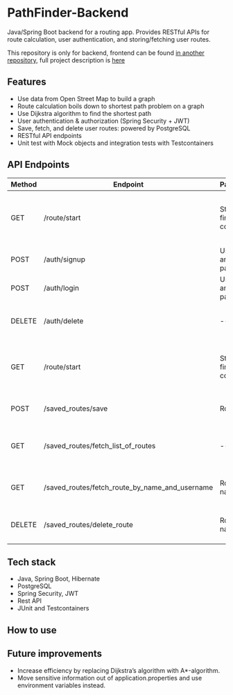 # PathFinder-Backend

Java/Spring Boot backend for a routing app. 
Provides RESTful APIs for route calculation, 
user authentication,
and storing/fetching user routes.

This repository is only for backend, 
frontend can be found [in another repository]([https://github.com/KhodaevaUliana/PathFinder-Frontend]),
full project description is [here]([https://github.com/KhodaevaUliana/PathFinder])

## Features
- Use data from Open Street Map to build a graph
- Route calculation boils down to shortest path problem on a graph
- Use Dijkstra algorithm to find the shortest path
- User authentication & authorization (Spring Security + JWT)  
- Save, fetch, and delete user routes: powered by PostgreSQL
- RESTful API endpoints 
- Unit test with Mock objects and integration tests with Testcontainers

## API Endpoints

| Method | Endpoint                                       | Parameters                   | Description                                                                   |
|--------|------------------------------------------------|------------------------------|-------------------------------------------------------------------------------|
| GET    | /route/start                                   | Start and finish coordinates | Calculates a route using live OpenStreetMap data. No authentication required. |
| POST   | /auth/signup                                   | Username and password        | Registers a new user.                                                         |
| POST   | /auth/login                                    | Username and password        | Log in and receive JWT token                                                  |
| DELETE | /auth/delete                                   | --                           | Delete user's account. Requires authentication.                               |
| GET    | /route/start                                   | Start and finish coordinates | Calculates a route using live OpenStreetMap data. No authentication required. |
| POST   | /saved_routes/save                             | Route                        | Save a route. Requires authentication.                                        |
| GET    | /saved_routes/fetch_list_of_routes             | --                           | Returns a list of the user’s route names. Requires authentication.            |
| GET    | /saved_routes/fetch_route_by_name_and_username | Route's name                 | Fetch a saved route by its name. Requires authentication.                     |
| DELETE | /saved_routes/delete_route                     | Route's name                 | Delete a saved route by its name. Requires authentication.                    |

## Tech stack
- Java, Spring Boot, Hibernate
- PostgreSQL
- Spring Security, JWT
- Rest API
- JUnit and Testcontainers

## How to use

## Future improvements
- Increase efficiency by replacing Dijkstra’s algorithm with A*-algorithm.
- Move sensitive information out of application.properties and use environment variables instead.


